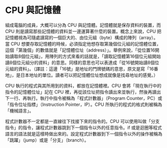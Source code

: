 # CPU 與記憶體

組成電腦的成員，大概可以分為 CPU 與記憶體。記憶體就是保存資料的裝置，而 CPU 則是讀寫那些記憶體的資料並一邊運算著什麼的裝置。概念上來說，CPU 把記憶體視為可隨處讀寫的一個巨大的、由位元組（byte）構成的陣列（array）。當 CPU 想要存取記憶體的時候，必須指定他想存取第幾個位元組的記憶體位置，這個「第幾個」的數值就是「記憶體位址（address）」。舉例來說，「從位置16開始讀取8個位元組」，用陣列的方式來看的話就是，「讀取記憶體第16個位元組開始讀8個位元組分的資料」的意思。同樣的意思也可以表達成「從16號開始讀8個位元組的資料」。（譯註：這邊「16號」是地址的門牌號碼的意思，原文是寫「16番地」，是日本地址的單位。讀者可以把記憶體位址想成就像是找尋地址的感覺。）

CPU 執行的程式與其所用到的資料，都放在記憶體裡。CPU 會將「現在執行中的指令的記憶體位址」記在 CPU 裡，再從該位址把指令讀出來並執行，然後再讀出下一行、再執行。執行中指令被稱為「程式計數器」（Program Counter，PC）或「指令位址指標」（Instruction Pointer，IP）。CPU 所執行的程式的格式則被稱為「機械語言」。

程式計數器不一定都是一直線往下找接下來的指令的。CPU 可以使用叫做「分支指令」的指令，讓程式計數器跳到下一個指令以外的任意指令。if 或是迴圈等程式語言的語法就是這樣時做出來的。設定程式計數器到下一個指令以外的操作被稱為「跳躍」（jump）或是「分支」（branch）。



